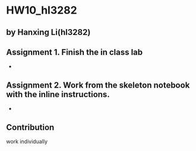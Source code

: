# HW10_hl3282
## by Hanxing Li(hl3282)

## Assignment 1. Finish the in class lab
- 

## Assignment 2. Work from the skeleton notebook with the inline instructions.
-

## Contribution 
work individually